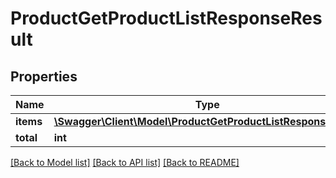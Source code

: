 # ProductGetProductListResponseResult

## Properties
Name | Type | Description | Notes
------------ | ------------- | ------------- | -------------
**items** | [**\Swagger\Client\Model\ProductGetProductListResponseItem[]**](ProductGetProductListResponseItem.md) |  | [optional] 
**total** | **int** |  | [optional] 

[[Back to Model list]](../README.md#documentation-for-models) [[Back to API list]](../README.md#documentation-for-api-endpoints) [[Back to README]](../README.md)


